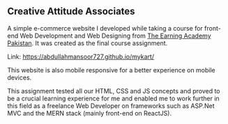 ## Creative Attitude Associates

A simple e-commerce website I developed while taking a course for front-end Web Development and Web Designing from <a href="https://www.theearningacademy.com/">The Earning Academy Pakistan</a>.
It was created as the final course assignment.

Link: https://abdullahmansoor727.github.io/mykart/

This website is also mobile responsive for a better experience on mobile devices.

This assignment tested all our HTML, CSS and JS concepts and proved to be a crucial learning experience for me and enabled me to work further in this field as a freelance Web Developer on frameworks such as ASP.Net MVC and the MERN stack (mainly front-end on ReactJS).
